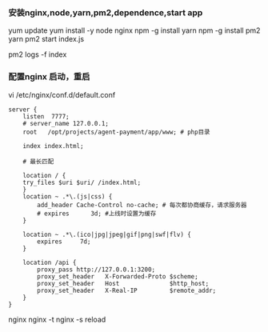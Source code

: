 ### 安装nginx,node,yarn,pm2,dependence,start app

yum update
yum install -y node nginx
npm -g install yarn
npm -g install pm2
yarn
pm2 start index.js

pm2 logs -f index

### 配置nginx 启动，重启
vi /etc/nginx/conf.d/default.conf
```
server {
    listen  7777;
    # server_name 127.0.0.1;
    root   /opt/projects/agent-payment/app/www; # php目录

    index index.html;

    # 最长匹配

    location / {
    try_files $uri $uri/ /index.html;
    }
    location ~ .*\.(js|css) {
        add_header Cache-Control no-cache; # 每次都协商缓存，请求服务器
        # expires      3d; #上线时设置为缓存
    }

    location ~ .*\.(ico|jpg|jpeg|gif|png|swf|flv) {
        expires     7d;
    }

    location /api {
        proxy_pass http://127.0.0.1:3200;
        proxy_set_header   X-Forwarded-Proto $scheme;
        proxy_set_header   Host              $http_host;
        proxy_set_header   X-Real-IP         $remote_addr;
    }
}
```

nginx
nginx -t
nginx -s reload
